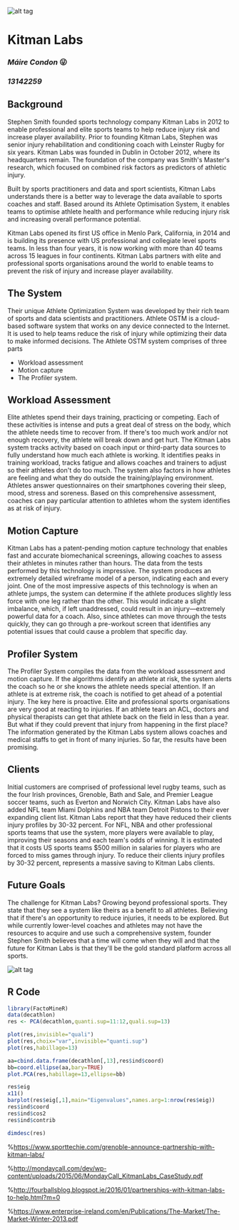 ![alt tag](https://media.licdn.com/media/AAEAAQAAAAAAAAaWAAAAJDQ1MjQ2MjhjLWJkN2EtNDk5MC1iMGFiLThkYmJiZjkzOTBkYQ.png)
# Kitman Labs 
### _Máire Condon_ :stuck_out_tongue_winking_eye:
### _13142259_ 

## Background
Stephen Smith founded sports technology company Kitman Labs in 2012 to enable professional and elite sports teams to help reduce injury risk and increase player availability. Prior to founding Kitman Labs, Stephen was senior injury rehabilitation and conditioning coach with Leinster Rugby for six years. Kitman Labs was founded in Dublin in October 2012, where its headquarters remain. The foundation of the company was Smith's Master's research, which focused on combined risk factors as predictors of athletic injury. 

Built by sports practitioners and data and sport scientists, Kitman Labs understands there is a better way to leverage the data available to sports coaches and staff. Based around its Athlete Optimisation System, it enables teams to optimise athlete health and performance while reducing injury risk and increasing overall performance potential. 

Kitman Labs opened its first US office in Menlo Park, California, in 2014 and is building its presence with US professional and collegiate level sports teams. In less than four years, it is now working with more than 40 teams across 15 leagues in four continents.  Kitman Labs partners with elite and professional sports organisations around the world to enable teams to prevent the risk of injury and increase player availability.

## The System
Their unique Athlete Optimization System was developed by their rich team of sports and data scientists and practitioners. Athlete OSTM 
is a cloud-based software system that works on any device connected to the Internet. It is used to help teams reduce the risk of injury 
while optimizing their data to make informed decisions. The Athlete OSTM system comprises of three parts
* Workload assessment
* Motion capture
* The Profiler system. 

## Workload Assessment
Elite athletes spend their days training, practicing or competing. Each of these activities is intense and puts a great deal of stress on 
the body, which the athlete needs time to recover from. If there's too much work and/or not enough recovery, the athlete will break down 
and get hurt. The Kitman Labs system tracks activity based on coach input or third-party data sources to fully understand how much each 
athlete is working. It identifies peaks in training workload, tracks fatigue and allows coaches and trainers to adjust so their athletes 
don't do too much. The system also factors in how athletes are feeling and  what they do outside the training/playing environment. 
Athletes answer questionnaires on their smartphones covering their sleep, mood, stress and soreness. Based on this comprehensive 
assessment, coaches can pay particular attention to athletes whom the system identifies as at risk of injury.

## Motion Capture
Kitman Labs has a patent-pending motion capture technology that enables fast and accurate biomechanical screenings, allowing coaches to 
assess their athletes in minutes rather than hours. The data from the tests performed by this technology is impressive. The system 
produces an extremely detailed wireframe model of a person, indicating each and every joint. One of the most impressive aspects of this 
technology is when an athlete jumps, the system can determine if the athlete produces slightly less force with one leg rather than the 
other. This would indicate a slight imbalance, which, if left unaddressed, could result in an injury—extremely powerful data for a coach. 
Also, since athletes can move through the tests quickly, they can go through a pre-workout screen that identifies any potential issues 
that could cause a problem that specific day.

## Profiler System
The Profiler System compiles the data from the workload assessment and motion capture. If the algorithms identify an athlete at risk, the 
system alerts the coach so he or she knows the athlete needs special attention. If an athlete is at extreme risk, the coach is notified 
to get ahead of a potential injury. The key here is proactive. Elite and professional sports organisations are very good at reacting to 
injuries. If an athlete tears an ACL, doctors and physical therapists can get that athlete back on the field in less than a year. But 
what if they could prevent that injury from happening in the first place? The information generated by the Kitman Labs system allows 
coaches and medical staffs to get in front of many injuries. So far, the results have been promising.

## Clients
Initial customers are comprised of professional level rugby teams, such as the four Irish provinces, Grenoble, Bath and Sale, and Premier 
League soccer teams, such as Everton and Norwich City. Kitman Labs have also added NFL team Miami Dolphins and NBA team Detroit Pistons 
to their ever expanding client list. Kitman Labs report that they have reduced their clients injury profiles by 30-32 percent. For NFL, 
NBA and other professional sports teams that use the system, more players were available to play, improving their seasons and each team's
odds of winning. It is estimated that it costs US sports teams $500 million in salaries for players who are forced to miss games through 
injury. To reduce their clients injury profiles by 30-32 percent, represents a massive saving to Kitman Labs clients.

## Future Goals
The challenge for Kitman Labs? Growing beyond professional sports. They state that they see a system like theirs as a benefit to all 
athletes. Believing that if there's an opportunity to reduce injuries, it needs to be explored. But while currently lower-level coaches 
and athletes may not have the resources to acquire and use such a comprehensive system, founder Stephen Smith believes that a time will 
come when they will and that the future for Kitman Labs is that they'll be the gold standard platform across all sports.

![alt tag](https://raw.githubusercontent.com/DragonflyStats/MA4128Assessment/master/images/Rlogo.jpg)

## R Code

```r
library(FactoMineR)
data(decathlon)
res <- PCA(decathlon,quanti.sup=11:12,quali.sup=13)

plot(res,invisible="quali")
plot(res,choix="var",invisible="quanti.sup")
plot(res,habillage=13)

aa=cbind.data.frame(decathlon[,13],res$ind$coord)
bb=coord.ellipse(aa,bary=TRUE)
plot.PCA(res,habillage=13,ellipse=bb)

res$eig
x11()
barplot(res$eig[,1],main="Eigenvalues",names.arg=1:nrow(res$eig))
res$ind$coord
res$ind$cos2
res$ind$contrib

dimdesc(res)
```
%https://www.sporttechie.com/grenoble-announce-partnership-with-kitman-labs/

%http://mondaycall.com/dev/wp-content/uploads/2015/06/MondayCall_KitmanLabs_CaseStudy.pdf

%http://fourballsblog.blogspot.ie/2016/01/partnerships-with-kitman-labs-to-help.html?m=0

%https://www.enterprise-ireland.com/en/Publications/The-Market/The-Market-Winter-2013.pdf
